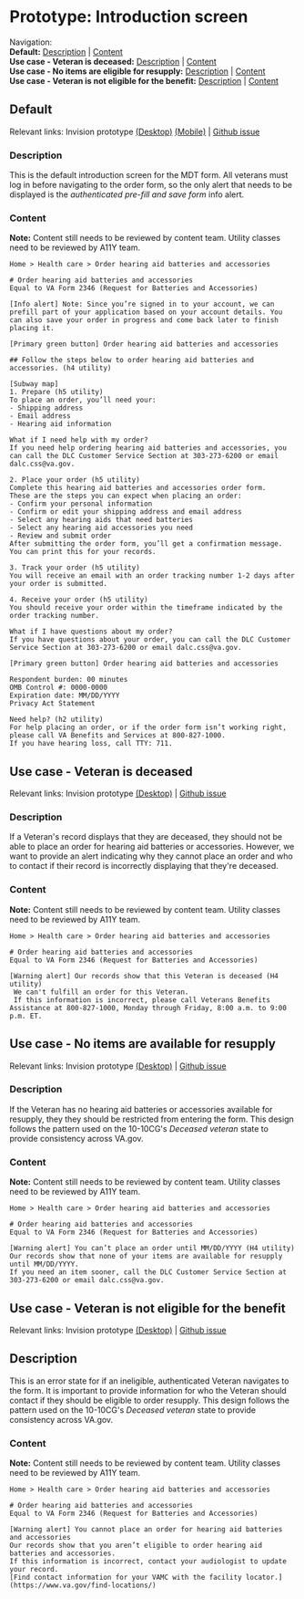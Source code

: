 # Prototype: Introduction screen

Navigation: <br>
**Default:** [Description](https://github.com/department-of-veterans-affairs/va.gov-team/blob/master/products/medical-device-tool/design/prototype-introduction-screen.md#description) | [Content](https://github.com/department-of-veterans-affairs/va.gov-team/blob/master/products/medical-device-tool/design/prototype-introduction-screen.md#content)<br>
**Use case - Veteran is deceased:** [Description](https://github.com/department-of-veterans-affairs/va.gov-team/blob/master/products/medical-device-tool/design/prototype-introduction-screen.md#description-1) | [Content](https://github.com/department-of-veterans-affairs/va.gov-team/blob/master/products/medical-device-tool/design/prototype-introduction-screen.md#content-1) <br>
**Use case - No items are eligible for resupply:** [Description](https://github.com/department-of-veterans-affairs/va.gov-team/blob/master/products/medical-device-tool/design/prototype-introduction-screen.md#description-2) | [Content](https://github.com/department-of-veterans-affairs/va.gov-team/blob/master/products/medical-device-tool/design/prototype-introduction-screen.md#content-2)<br>
**Use case - Veteran is not eligible for the benefit:** [Description](https://github.com/department-of-veterans-affairs/va.gov-team/blob/master/products/medical-device-tool/design/prototype-introduction-screen.md#description-3) | [Content](https://github.com/department-of-veterans-affairs/va.gov-team/blob/master/products/medical-device-tool/design/prototype-introduction-screen.md#content-3)<br>

## Default 

Relevant links: Invision prototype [(Desktop)](https://vsateams.invisionapp.com/share/6CVSW1NTJB4) [(Mobile)](https://vsateams.invisionapp.com/share/TKVSW1W9C3G) | [Github issue](https://github.com/department-of-veterans-affairs/va.gov-team/issues/5250)

### Description 
This is the default introduction screen for the MDT form. All veterans must log in before navigating to the order form, so the only alert that needs to be displayed is the _authenticated pre-fill and save form_ info alert. 

### Content
**Note:** Content still needs to be reviewed by content team. Utility classes need to be reviewed by A11Y team. 

```
Home > Health care > Order hearing aid batteries and accessories

# Order hearing aid batteries and accessories
Equal to VA Form 2346 (Request for Batteries and Accessories)

[Info alert] Note: Since you’re signed in to your account, we can prefill part of your application based on your account details. You can also save your order in progress and come back later to finish placing it.

[Primary green button] Order hearing aid batteries and accessories

## Follow the steps below to order hearing aid batteries and accessories. (h4 utility)

[Subway map]
1. Prepare (h5 utility) 
To place an order, you’ll need your:
- Shipping address
- Email address
- Hearing aid information

What if I need help with my order?
If you need help ordering hearing aid batteries and accessories, you can call the DLC Customer Service Section at 303-273-6200 or email dalc.css@va.gov.

2. Place your order (h5 utility)
Complete this hearing aid batteries and accessories order form. 
These are the steps you can expect when placing an order:
- Confirm your personal information 
- Confirm or edit your shipping address and email address
- Select any hearing aids that need batteries
- Select any hearing aid accessories you need
- Review and submit order
After submitting the order form, you’ll get a confirmation message. You can print this for your records.

3. Track your order (h5 utility)
You will receive an email with an order tracking number 1-2 days after your order is submitted.

4. Receive your order (h5 utility) 
You should receive your order within the timeframe indicated by the order tracking number.

What if I have questions about my order?
If you have questions about your order, you can call the DLC Customer Service Section at 303-273-6200 or email dalc.css@va.gov.

[Primary green button] Order hearing aid batteries and accessories

Respondent burden: 00 minutes
OMB Control #: 0000-0000
Expiration date: MM/DD/YYYY
Privacy Act Statement

Need help? (h2 utility)
For help placing an order, or if the order form isn’t working right, please call VA Benefits and Services at 800-827-1000.
If you have hearing loss, call TTY: 711.
```

## Use case - Veteran is deceased 

Relevant links: Invision prototype [(Desktop)](https://vsateams.invisionapp.com/share/P5WDY316YEC) | [Github issue](https://github.com/department-of-veterans-affairs/va.gov-team/issues/6693)

### Description 
If a Veteran's record displays that they are deceased, they should not be able to place an order for hearing aid batteries or accessories. However, we want to provide an alert indicating why they cannot place an order and who to contact if their record is incorrectly displaying that they're deceased.  

### Content
**Note:** Content still needs to be reviewed by content team. Utility classes need to be reviewed by A11Y team. 

```
Home > Health care > Order hearing aid batteries and accessories

# Order hearing aid batteries and accessories
Equal to VA Form 2346 (Request for Batteries and Accessories)

[Warning alert] Our records show that this Veteran is deceased (H4 utility)
 We can't fulfill an order for this Veteran.
 If this information is incorrect, please call Veterans Benefits Assistance at 800-827-1000, Monday through Friday, 8:00 a.m. to 9:00 p.m. ET.
```

## Use case - No items are available for resupply 

Relevant links: Invision prototype [(Desktop)](https://vsateams.invisionapp.com/share/YHWEKTC2AXQ) | [Github issue](https://github.com/department-of-veterans-affairs/va.gov-team/issues/6694)

### Description 
If the Veteran has no hearing aid batteries or accessories available for resupply, they they should be restricted from entering the form. This design follows the pattern used on the 10-10CG's _Deceased veteran_ state to provide consistency across VA.gov. 

### Content
**Note:** Content still needs to be reviewed by content team. Utility classes need to be reviewed by A11Y team. 

```
Home > Health care > Order hearing aid batteries and accessories

# Order hearing aid batteries and accessories
Equal to VA Form 2346 (Request for Batteries and Accessories)

[Warning alert] You can’t place an order until MM/DD/YYYY (H4 utility)
Our records show that none of your items are available for resupply until MM/DD/YYYY.
If you need an item sooner, call the DLC Customer Service Section at 303-273-6200 or email dalc.css@va.gov.
```

## Use case - Veteran is not eligible for the benefit

Relevant links: Invision prototype [(Desktop)](https://vsateams.invisionapp.com/share/KVWFFMP97YU) | [Github issue](https://github.com/department-of-veterans-affairs/va.gov-team/issues/6275)

## Description 
This is an error state for if an ineligible, authenticated Veteran navigates to the form. It is important to provide information for who the Veteran should contact if they should be eligible to order resupply. This design follows the pattern used on the 10-10CG's _Deceased veteran_ state to provide consistency across VA.gov. 

### Content
**Note:** Content still needs to be reviewed by content team. Utility classes need to be reviewed by A11Y team. 

```
Home > Health care > Order hearing aid batteries and accessories

# Order hearing aid batteries and accessories
Equal to VA Form 2346 (Request for Batteries and Accessories)

[Warning alert] You cannot place an order for hearing aid batteries and accessories
Our records show that you aren’t eligible to order hearing aid batteries and accessories.
If this information is incorrect, contact your audiologist to update your record.
[Find contact information for your VAMC with the facility locator.](https://www.va.gov/find-locations/)
```
